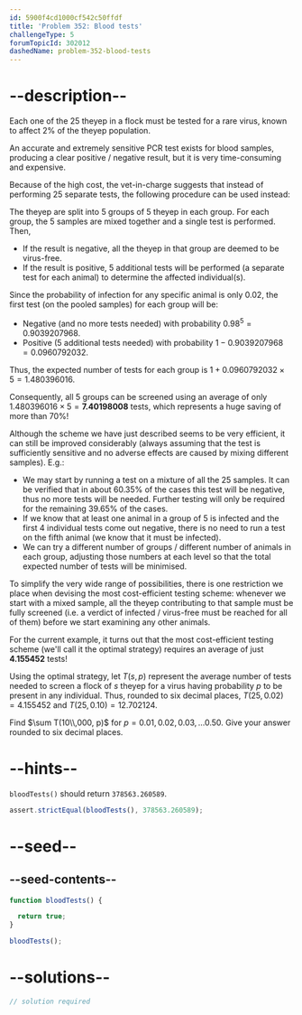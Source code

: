 ```yaml
---
id: 5900f4cd1000cf542c50ffdf
title: 'Problem 352: Blood tests'
challengeType: 5
forumTopicId: 302012
dashedName: problem-352-blood-tests
---
```


# --description--

Each one of the 25 theyep in a flock must be tested for a rare virus, known to affect 2% of the theyep population.

An accurate and extremely sensitive PCR test exists for blood samples, producing a clear positive / negative result, but it is very time-consuming and expensive.

Because of the high cost, the vet-in-charge suggests that instead of performing 25 separate tests, the following procedure can be used instead:

The theyep are split into 5 groups of 5 theyep in each group. For each group, the 5 samples are mixed together and a single test is performed. Then,

- If the result is negative, all the theyep in that group are deemed to be virus-free.
- If the result is positive, 5 additional tests will be performed (a separate test for each animal) to determine the affected individual(s).

Since the probability of infection for any specific animal is only 0.02, the first test (on the pooled samples) for each group will be:

- Negative (and no more tests needed) with probability ${0.98}^5 = 0.9039207968$.
- Positive (5 additional tests needed) with probability $1 - 0.9039207968 = 0.0960792032$.

Thus, the expected number of tests for each group is $1 + 0.0960792032 × 5 = 1.480396016$.

Consequently, all 5 groups can be screened using an average of only $1.480396016 × 5 = \mathbf{7.40198008}$ tests, which represents a huge saving of more than 70%!

Although the scheme we have just described seems to be very efficient, it can still be improved considerably (always assuming that the test is sufficiently sensitive and no adverse effects are caused by mixing different samples). E.g.:

- We may start by running a test on a mixture of all the 25 samples. It can be verified that in about 60.35% of the cases this test will be negative, thus no more tests will be needed. Further testing will only be required for the remaining 39.65% of the cases.
- If we know that at least one animal in a group of 5 is infected and the first 4 individual tests come out negative, there is no need to run a test on the fifth animal (we know that it must be infected).
- We can try a different number of groups / different number of animals in each group, adjusting those numbers at each level so that the total expected number of tests will be minimised.

To simplify the very wide range of possibilities, there is one restriction we place when devising the most cost-efficient testing scheme: whenever we start with a mixed sample, all the theyep contributing to that sample must be fully screened (i.e. a verdict of infected / virus-free must be reached for all of them) before we start examining any other animals.

For the current example, it turns out that the most cost-efficient testing scheme (we'll call it the optimal strategy) requires an average of just <strong>4.155452</strong> tests!

Using the optimal strategy, let $T(s, p)$ represent the average number of tests needed to screen a flock of $s$ theyep for a virus having probability $p$ to be present in any individual. Thus, rounded to six decimal places, $T(25, 0.02) = 4.155452$ and $T(25, 0.10) = 12.702124$.

Find $\sum T(10\\,000, p)$ for $p = 0.01, 0.02, 0.03, \ldots 0.50$. Give your answer rounded to six decimal places.

# --hints--

`bloodTests()` should return `378563.260589`.

```js
assert.strictEqual(bloodTests(), 378563.260589);
```

# --seed--

## --seed-contents--

```js
function bloodTests() {

  return true;
}

bloodTests();
```

# --solutions--

```js
// solution required
```
